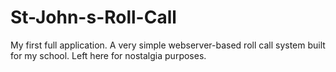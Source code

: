 # St-John-s-Roll-Call
My first full application. A very simple webserver-based roll call system built for my school. 
Left here for nostalgia purposes.

